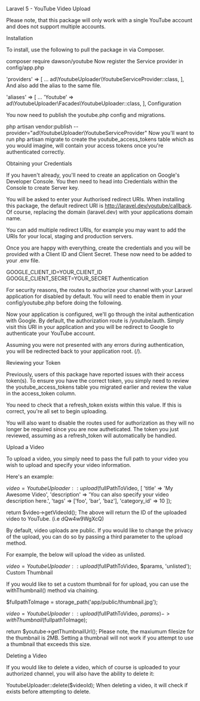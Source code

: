 Laravel 5 - YouTube Video Upload

Please note, that this package will only work with a single YouTube account and does not support multiple accounts.

Installation

To install, use the following to pull the package in via Composer.

composer require dawson/youtube
Now register the Service provider in config/app.php

'providers' => [
    ...
    ad\YoutubeUploader\YoutubeServiceProvider::class,
],
And also add the alias to the same file.

'aliases' => [
    ...
    'Youtube' => ad\YoutubeUploader\Facades\YoutubeUploader::class,
],
Configuration

You now need to publish the youtube.php config and migrations.

php artisan vendor:publish --provider="ad\YoutubeUploader\YoutubeServiceProvider"
Now you'll want to run php artisan migrate to create the youtube_access_tokens table which as you would imagine, will contain your access tokens once you're authenticated correctly.

Obtaining your Credentials

If you haven't already, you'll need to create an application on Google's Developer Console. You then need to head into Credentials within the Console to create Server key.

You will be asked to enter your Authorised redirect URIs. When installing this package, the default redirect URI is http://laravel.dev/youtube/callback. Of course, replacing the domain (laravel.dev) with your applications domain name.

You can add multiple redirect URIs, for example you may want to add the URIs for your local, staging and production servers.

Once you are happy with everything, create the credentials and you will be provided with a Client ID and Client Secret. These now need to be added to your .env file.

GOOGLE_CLIENT_ID=YOUR_CLIENT_ID
GOOGLE_CLIENT_SECRET=YOUR_SECRET
Authentication

For security reasons, the routes to authorize your channel with your Laravel application for disabled by default. You will need to enable them in your config/youtube.php before doing the following.

Now your application is configured, we'll go through the inital authentication with Google. By default, the authorization route is /youtube/auth. Simply visit this URI in your application and you will be redirect to Google to authenticate your YouTube account.

Assuming you were not presented with any errors during authentication, you will be redirected back to your application root. (/).

Reviewing your Token

Previously, users of this package have reported issues with their access token(s). To ensure you have the correct token, you simply need to review the youtube_access_tokens table you migrated earlier and review the value in the access_token column.

You need to check that a refresh_token exists within this value. If this is correct, you're all set to begin uploading.

You will also want to disable the routes used for authorization as they will no longer be required since you are now autheticated. The token you just reviewed, assuming as a refresh_token will automatically be handled.

Upload a Video

To upload a video, you simply need to pass the full path to your video you wish to upload and specify your video information.

Here's an example:

$video = YoutubeUploader::upload($fullPathToVideo, [
    'title'       => 'My Awesome Video',
    'description' => 'You can also specify your video description here.',
    'tags'	      => ['foo', 'bar', 'baz'],
    'category_id' => 10
]);

return $video->getVideoId();
The above will return the ID of the uploaded video to YouTube. (i.e dQw4w9WgXcQ)

By default, video uploads are public. If you would like to change the privacy of the upload, you can do so by passing a third parameter to the upload method.

For example, the below will upload the video as unlisted.

$video = YoutubeUploader::upload($fullPathToVideo, $params, 'unlisted');
Custom Thumbnail

If you would like to set a custom thumbnail for for upload, you can use the withThumbnail() method via chaining.

$fullpathToImage = storage_path('app/public/thumbnail.jpg');

$video = YoutubeUploader::upload($fullPathToVideo, $params)->withThumbnail($fullpathToImage);

return $youtube->getThumbnailUrl();
Please note, the maxiumum filesize for the thumbnail is 2MB. Setting a thumbnail will not work if you attempt to use a thumbnail that exceeds this size.

Deleting a Video

If you would like to delete a video, which of course is uploaded to your authorized channel, you will also have the ability to delete it:

YoutubeUploader::delete($videoId);
When deleting a video, it will check if exists before attempting to delete.